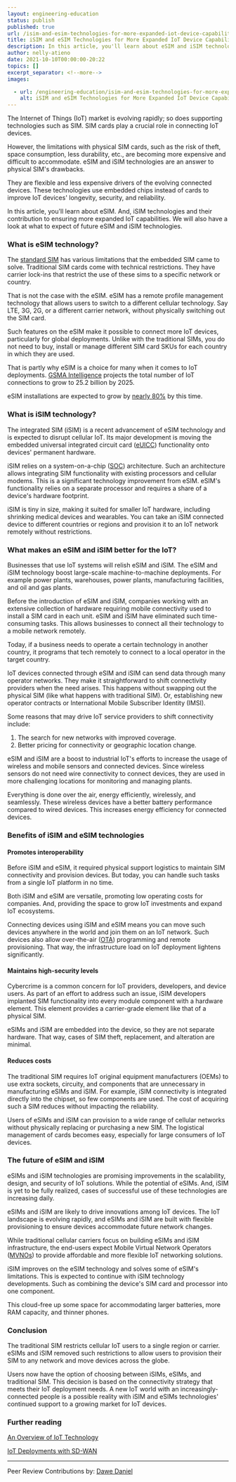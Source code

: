 ```yaml
---
layout: engineering-education
status: publish
published: true
url: /isim-and-esim-technologies-for-more-expanded-iot-device-capabilities/
title: iSIM and eSIM Technologies for More Expanded IoT Device Capabilities 
description: In this article, you'll learn about eSIM and iSIM technologies and their contribution to ensuring more expanded IoT capabilities. We will also have a look at what to expect of future eSIM and iSIM technologies.
author: nelly-atieno
date: 2021-10-10T00:00:00-20:22
topics: []
excerpt_separator: <!--more-->
images:

  - url: /engineering-education/isim-and-esim-technologies-for-more-expanded-iot-device-capabilities/hero.jpg
    alt: iSIM and eSIM Technologies for More Expanded IoT Device Capabilities Hero Image
---
```

The Internet of Things (IoT) market is evolving rapidly; so does supporting technologies such as SIM. SIM cards play a crucial role in connecting IoT devices. 
<!--more-->
However, the limitations with physical SIM cards, such as the risk of theft, space consumption, less durability, etc., are becoming more expensive and difficult to accommodate. eSIM and iSIM technologies are an answer to physical SIM's drawbacks. 

They are flexible and less expensive drivers of the evolving connected devices. These technologies use embedded chips instead of cards to improve IoT devices' longevity, security, and reliability.

In this article, you'll learn about eSIM. And, iSIM technologies and their contribution to ensuring more expanded IoT capabilities. We will also have a look at what to expect of future eSIM and iSIM technologies.

### What is eSIM technology?
The [standard SIM](https://blog.dataroam.com/2013/09/09/whats-the-difference-between-a-standard-sim-micro-sim-and-nano-sim/#) has various limitations that the embedded SIM came to solve. Traditional SIM cards come with technical restrictions. They have carrier lock-ins that restrict the use of these sims to a specific network or country. 

That is not the case with the eSIM. eSIM has a remote profile management technology that allows users to switch to a different cellular technology. Say LTE, 3G, 2G, or a different carrier network, without physically switching out the SIM card.

Such features on the eSIM make it possible to connect more IoT devices, particularly for global deployments. Unlike with the traditional SIMs, you do not need to buy, install or manage different SIM card SKUs for each country in which they are used.

That is partly why eSIM is a choice for many when it comes to IoT deployments. [GSMA Intelligence](https://data.gsmaintelligence.com/research/research/research-2018/iot-the-next-wave-of-connectivity-and-services) projects the total number of IoT connections to grow to 25.2 billion by 2025. 

eSIM installations are expected to grow by [nearly 80%](https://www.capacitymedia.com/articles/3828155/esim-installs-to-top-34-billion-by-2025) by this time.

### What is iSIM technology?
The integrated SIM (iSIM) is a recent advancement of eSIM technology and is expected to disrupt cellular IoT. Its major development is moving the embedded universal integrated circuit card ([eUICC](https://www.iot-now.com/2016/07/07/49682-what-is-euicc-and-why-is-it-important/)) functionality onto devices' permanent hardware.

iSIM relies on a system-on-a-chip ([SOC](https://www.tomshardware.com/reviews/glossary-soc-system-on-chip-definition,5890.html)) architecture. Such an architecture allows integrating SIM functionality with existing processors and cellular modems. This is a significant technology improvement from eSIM. eSIM's functionality relies on a separate processor and requires a share of a device's hardware footprint.

iSIM is tiny in size, making it suited for smaller IoT hardware, including shrinking medical devices and wearables. You can take an iSIM connected device to different countries or regions and provision it to an IoT network remotely without restrictions.

### What makes an eSIM and iSIM better for the IoT?
Businesses that use IoT systems will relish eSIM and iSIM. The eSIM and iSIM technology boost large-scale machine-to-machine deployments. For example power plants, warehouses, power plants, manufacturing facilities, and oil and gas plants.

Before the introduction of eSIM and iSIM, companies working with an extensive collection of hardware requiring mobile connectivity used to install a SIM card in each unit. eSIM and iSIM have eliminated such time-consuming tasks. This allows businesses to connect all their technology to a mobile network remotely. 

Today, if a business needs to operate a certain technology in another country, it programs that tech remotely to connect to a local operator in the target country.

IoT devices connected through eSIM and iSIM can send data through many operator networks. They make it straightforward to shift connectivity providers when the need arises. This happens without swapping out the physical SIM (like what happens with traditional SIM). Or, establishing new operator contracts or International Mobile Subscriber Identity (IMSI).

Some reasons that may drive IoT service providers to shift connectivity include:
1. The search for new networks with improved coverage. 
2. Better pricing for connectivity or geographic location change.

eSIM and iSIM are a boost to industrial IoT's efforts to increase the usage of wireless and mobile sensors and connected devices. Since wireless sensors do not need wire connectivity to connect devices, they are used in more challenging locations for monitoring and managing plants. 

Everything is done over the air, energy efficiently, wirelessly, and seamlessly. These wireless devices have a better battery performance compared to wired devices. This increases energy efficiency for connected devices.

### Benefits of iSIM and eSIM technologies
#### Promotes interoperability
Before iSIM and eSIM, it required physical support logistics to maintain SIM connectivity and provision devices. But today, you can handle such tasks from a single IoT platform in no time. 

Both iSIM and eSIM are versatile, promoting low operating costs for companies. And, providing the space to grow IoT investments and expand IoT ecosystems.

Connecting devices using iSIM and eSIM means you can move such devices anywhere in the world and join them on an IoT network. Such devices also allow over-the-air ([OTA](https://development.libelium.com/over-the-air-programming-guide/introduction)) programming and remote provisioning. That way, the infrastructure load on IoT deployment lightens significantly.

#### Maintains high-security levels
Cybercrime is a common concern for IoT providers, developers, and device users. As part of an effort to address such an issue, iSIM developers implanted SIM functionality into every module component with a hardware element. This element provides a carrier-grade element like that of a physical SIM. 

eSIMs and iSIM are embedded into the device, so they are not separate hardware. That way, cases of SIM theft, replacement, and alteration are minimal.

#### Reduces costs
The traditional SIM requires IoT original equipment manufacturers (OEMs) to use extra sockets, circuity, and components that are unnecessary in manufacturing eSIMs and iSIM. For example, iSIM connectivity is integrated directly into the chipset, so few components are used. The cost of acquiring such a SIM reduces without impacting the reliability.

Users of eSIMs and iSIM can provision to a wide range of cellular networks without physically replacing or purchasing a new SIM. The logistical management of cards becomes easy, especially for large consumers of IoT devices.

### The future of eSIM and iSIM
eSIMs and iSIM technologies are promising improvements in the scalability, design, and security of IoT solutions. While the potential of eSIMs. And, iSIM is yet to be fully realized, cases of successful use of these technologies are increasing daily. 

eSIMs and iSIM are likely to drive innovations among IoT devices. The IoT landscape is evolving rapidly, and eSIMs and iSIM are built with flexible provisioning to ensure devices accommodate future network changes. 

While traditional cellular carriers focus on building eSIMs and iSIM infrastructure, the end-users expect Mobile Virtual Network Operators ([MVNOs](https://www.whistleout.com/CellPhones/Guides/What-is-a-MVNO)) to provide affordable and more flexible IoT networking solutions.

iSIM improves on the eSIM technology and solves some of eSIM's limitations. This is expected to continue with iSIM technology developments. Such as combining the device's SIM card and processor into one component. 

This cloud-free up some space for accommodating larger batteries, more RAM capacity, and thinner phones.

### Conclusion
The traditional SIM restricts cellular IoT users to a single region or carrier. eSIMs and iSIM removed such restrictions to allow users to provision their SIM to any network and move devices across the globe. 

Users now have the option of choosing between iSIMs, eSIMs, and traditional SIM. This decision is based on the connectivity strategy that meets their IoT deployment needs. A new IoT world with an increasingly-connected people is a possible reality with iSIM and eSIMs technologies' continued support to a growing market for IoT devices.

### Further reading 
[An Overview of IoT Technology](/engineering-education/an-overview-of-iot-technology/)

[IoT Deployments with SD-WAN](/engineering-education/iot-deployments-with-sd-wan/)

---
Peer Review Contributions by: [Dawe Daniel](/engineering-education/authors/dawe-daniel/)